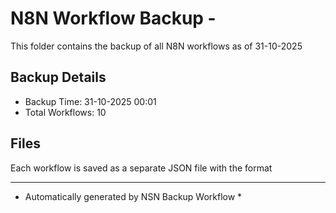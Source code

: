 # N8N Workflow Backup - 
This folder contains the backup of all N8N workflows as of 31-10-2025

## Backup Details
- Backup Time: 31-10-2025 00:01
- Total Workflows: 10

## Files
Each workflow is saved as a separate JSON file with the format

-----------
* Automatically generated by NSN Backup Workflow *